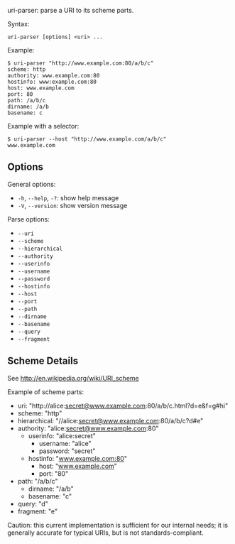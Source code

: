 uri-parser:
parse a URI to its scheme parts.

Syntax:

    uri-parser [options] <uri> ...

Example:

    $ uri-parser "http://www.example.com:80/a/b/c"
    scheme: http
    authority: www.example.com:80
    hostinfo: www:example.com:80
    host: www.example.com
    port: 80
    path: /a/b/c
    dirname: /a/b
    basename: c

Example with a selector:

    $ uri-parser --host "http://www.example.com/a/b/c"
    www.example.com

## Options ##

General options:

  * `-h`, `--help`, `-?`: show help message
  * `-V`, `--version`: show version message

Parse options:

  * `--uri`
  * `--scheme`
  * `--hierarchical`
  * `--authority`
  * `--userinfo`
  * `--username`
  * `--password`
  * `--hostinfo`
  * `--host`
  * `--port`
  * `--path`
  * `--dirname`
  * `--basename`
  * `--query`
  * `--fragment`

## Scheme Details ##

See http://en.wikipedia.org/wiki/URI_scheme

Example of scheme parts:

  * uri: "http://alice:secret@www.example.com:80/a/b/c.html?d=e&f=g#hi"
  * scheme: "http"
  * hierarchical: "//alice:secret@www.example.com:80/a/b/c?d#e"
  * authority: "alice:secret@www.example.com:80"
    * userinfo: "alice:secret"
      * username: "alice"
      * password: "secret"
    * hostinfo: "www.example.com:80"
      * host: "www.example.com"
      * port: "80"
  * path: "/a/b/c"
    * dirname: "/a/b"
    * basename: "c"
  * query: "d"
  * fragment: "e"

Caution: this current implementation is sufficient for our internal needs;
it is generally accurate for typical URIs, but is not standards-compliant.
